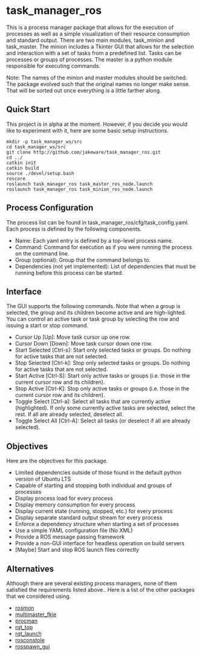# task_manager_ros

This is a process manager package that allows for the execution of processes as well as a simple visualization of their resource consumption and standard output.  There are two main modules, task_minion and task_master.  The minion includes a Tkinter GUI that allows for the selection and interaction with a set of tasks from a predefined list.  Tasks can be processes or groups of processes.  The master is a python module responsible for executing commands.

Note: The names of the minion and master modules should be switched.  The package evolved such that the original names no longer make sense.  That will be sorted out once everything is a little farther along.

## Quick Start

This project is in alpha at the moment.  However, if you decide you would like to experiment with it, here are some basic setup instructions.

```
mkdir -p task_manager_ws/src
cd task_manager_ws/src
git clone http://github.com/jakeware/task_manager_ros.git
cd ../
catkin init
catkin build
source ./devel/setup.bash
roscore
roslaunch task_manager_ros task_master_ros_node.launch
roslaunch task_manager_ros task_minion_ros_node.launch
```

## Process Configuration

The process list can be found in task_manager_ros/cfg/task_config.yaml.  Each process is defined by the following components.

* Name: Each yaml entry is defined by a top-level process name.
* Command: Command for execution as if you were running the process on the command line.
* Group (optional): Group that the command belongs to.
* Dependencies (not yet implemented): List of dependencies that must be running before this process can be started.

## Interface

The GUI supports the following commands.  Note that when a group is selected, the group and its children become active and are high-lighted.  You can control an active task or task group by selecting the row and issuing a start or stop command.

* Cursor Up [Up]: Move task cursor up one row.
* Cursor Down [Down]: Move task cursor down one row.
* Start Selected [Ctrl-s]: Start only selected tasks or groups.  Do nothing for active tasks that are not selected.
* Stop Selected [Ctrl-k]: Stop only selected tasks or groups.  Do nothing for active tasks that are not selected.
* Start Active [Ctrl-S]: Start only active tasks or groups (i.e. those in the current cursor row and its children).
* Stop Active [Ctrl-K]: Stop only active tasks or groups (i.e. those in the current cursor row and its children).
* Toggle Select [Ctrl-a]: Select all tasks that are currently active (highlighted).  If only some currently active tasks are selected, select the rest.  If all are already selected, deselect all.
* Toggle Select All [Ctrl-A]: Select all tasks (or deselect if all are already selected).

## Objectives

Here are the objectives for this package.

* Limited dependencies outside of those found in the default python version of Ubuntu LTS
* Capable of starting and stopping both individual and groups of processes
* Display process load for every process
* Display memory consumption for every process
* Display current state (running, stopped, etc.) for every process
* Display separate standard output stream for every process
* Enforce a dependency structure when starting a set of processes
* Use a simple YAML configuration file (No XML)
* Provide a ROS message passing framework
* Provide a non-GUI interface for headless operation on build servers
* [Maybe] Start and stop ROS launch files correctly

## Alternatives

Although there are several existing process managers, none of them satisfied the requirements listed above..  Here is a list of the other packages that we considered using.

* [rosmon](https://github.com/xqms/rosmon)
* [multimaster_fkie](https://github.com/fkie/multimaster_fkie)
* [procman](https://github.com/ashuang/procman)
* [rqt_top](https://github.com/ros-visualization/rqt_top)
* [rqt_launch](https://github.com/ros-visualization/rqt_launch)
* [rosconstole](https://github.com/ros/rosconsole)
* [rosspawn_gui](https://github.com/timn/rosspawn_gui)
